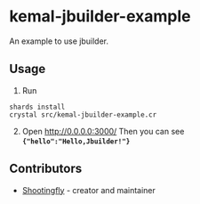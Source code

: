 # kemal-jbuilder-example

An example to use jbuilder.

## Usage

1. Run
```shell
shards install
crystal src/kemal-jbuilder-example.cr
```

2. Open http://0.0.0.0:3000/
Then you can see **`{"hello":"Hello,Jbuilder!"}`**

## Contributors

- [Shootingfly](https://github.com/shootingfly) - creator and maintainer
